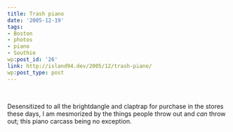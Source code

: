 ```yaml
---
title: Trash piano
date: '2005-12-19'
tags:
- Boston
- photos
- piano
- Southie
wp:post_id: '26'
link: http://island94.dev/2005/12/trash-piano/
wp:post_type: post
---
```


<p><!--mapstart--><br />
<a href="http://www.flickr.com/photos/atomicworkshop/75385133/"><img src="http://static.flickr.com/37/75385133_ca3abb0010_m.jpg" class="centered" alt="" /></a> <br />
<!--mapend--></p>
<p>Desensitized to all the brightdangle and claptrap for purchase in the stores these days, I am mesmorized by the things people throw out and <em>can</em> throw out; this piano carcass being no exception.</p>